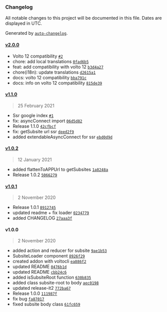### Changelog

All notable changes to this project will be documented in this file. Dates are displayed in UTC.

Generated by [`auto-changelog`](https://github.com/CookPete/auto-changelog).

#### [v2.0.0](https://github.com/collective/volto-subsites/compare/v1.1.0...v2.0.0)

- Volto 12 compatibility [`#2`](https://github.com/collective/volto-subsites/pull/2)
- chore: add local translations [`0fad6b5`](https://github.com/collective/volto-subsites/commit/0fad6b5ca1e8f5be35b3b399b77bf68e66c369bd)
- feat: add compatibility with volto 12 [`b3d4a27`](https://github.com/collective/volto-subsites/commit/b3d4a278ba37e50c27018960245eecb86afc7620)
- chore(i18n): update translations [`d2615a1`](https://github.com/collective/volto-subsites/commit/d2615a1371e06af770e659871cd8e8d2bb18aa90)
- docs: volto 12 compatibility [`bba791c`](https://github.com/collective/volto-subsites/commit/bba791c93dd33de7ce01a7fceecb3d5fb3bc5de9)
- docs: info on volto 12 compatibility [`815de39`](https://github.com/collective/volto-subsites/commit/815de3910899b9a79305940786561b04e9942380)

#### [v1.1.0](https://github.com/collective/volto-subsites/compare/v1.0.2...v1.1.0)

> 25 February 2021

- Ssr google index [`#1`](https://github.com/collective/volto-subsites/pull/1)
- fix: asyncConnect import [`06d5d82`](https://github.com/collective/volto-subsites/commit/06d5d82a2ca35de3d7db580d26fb5d8588d1f93e)
- Release 1.1.0 [`42cfbcf`](https://github.com/collective/volto-subsites/commit/42cfbcfe773db67de40e35f7c7f3592e802a6123)
- fix: getSubsite url ssr [`deed2f9`](https://github.com/collective/volto-subsites/commit/deed2f9e26737df2b891defcba3d2ebf930977a6)
- added extendableAsyncConnect for ssr [`ebd0d9d`](https://github.com/collective/volto-subsites/commit/ebd0d9d8e55198cbbc278fc1d28cfbf266622e72)

#### [v1.0.2](https://github.com/collective/volto-subsites/compare/v1.0.1...v1.0.2)

> 12 January 2021

- added flattenToAPPUrl to getSubsites [`1a8248a`](https://github.com/collective/volto-subsites/commit/1a8248a2973b6683a222969361004557146cd1f5)
- Release 1.0.2 [`5066279`](https://github.com/collective/volto-subsites/commit/5066279dafc48ff2a2410a48291182caf557ef81)

#### [v1.0.1](https://github.com/collective/volto-subsites/compare/v1.0.0...v1.0.1)

> 2 November 2020

- Release 1.0.1 [`8912745`](https://github.com/collective/volto-subsites/commit/891274573e541e5654c6c4cf8be2e5a4795da3ec)
- updated readme + fix loader [`0234779`](https://github.com/collective/volto-subsites/commit/0234779ac8e735b6f0aa99b17ffc7a94f7bf8fb8)
- added CHANGELOG [`27aaa3f`](https://github.com/collective/volto-subsites/commit/27aaa3f740a51148c5121bd2716772f02a7df244)

#### v1.0.0

> 2 November 2020

- added action and reducer for subsite [`9ae1b53`](https://github.com/collective/volto-subsites/commit/9ae1b538f0e3a721eec860ce55de427e8717b0b8)
- SubsiteLoader component [`8926f29`](https://github.com/collective/volto-subsites/commit/8926f299f2492bbd216a1ed403601b395c82a451)
- created addon with voltocli [`ea886f2`](https://github.com/collective/volto-subsites/commit/ea886f26b0f8ab9a883a22ead9ae1d35dad73d4a)
- updated README [`0476b1d`](https://github.com/collective/volto-subsites/commit/0476b1d2664a381955635bbe99fcb0b0f463e8a2)
- updated README [`cbb24c6`](https://github.com/collective/volto-subsites/commit/cbb24c6f2bdeebd7b7ae2fef70390ab4920a162d)
- added isSubsiteRoot function [`630b835`](https://github.com/collective/volto-subsites/commit/630b835d10ecf84e733f7132663d7c01d7e6a61a)
- added class subsite-root to body [`aec0198`](https://github.com/collective/volto-subsites/commit/aec019864575bc13a12a0819b4805d072711dbf4)
- updated release-it2 [`772ba67`](https://github.com/collective/volto-subsites/commit/772ba67a8bc82488a31dce76bb7acbc1a6b5ad75)
- Release 1.0.0 [`111987f`](https://github.com/collective/volto-subsites/commit/111987fa5fcdc1f451df919a652c999166c24618)
- fix bug [`fa87017`](https://github.com/collective/volto-subsites/commit/fa87017a74aaaa0843569a5e317a694247c94fe1)
- fixed subsite body class [`61fc659`](https://github.com/collective/volto-subsites/commit/61fc659551d6aeb6a0b7dea328b255f951414206)
